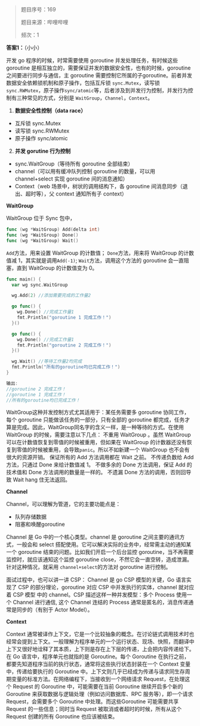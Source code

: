 > 题目序号：169
>
> 题目来源：哔哩哔哩
>
> 频次：1

**答案1：**（小小）

开发 go 程序的时候，时常需要使用 goroutine 并发处理任务，有时候这些 goroutine 是相互独立的，需要保证并发的数据安全性，也有的时候，goroutine 之间要进行同步与通信，主 goroutine 需要控制它所属的子goroutine。前者并发数据安全依赖锁机制和原子操作，包括互斥锁 `sync.Mutex`，读写锁 `sync.RWMutex`，原子操作`sync/atomic`等，后者涉及到并发行为控制，并发行为控制有三种常见的方式，分别是 `WaitGroup`，`Channel`，`Context`。

1. **数据安全性控制（data race）**

- 互斥锁 sync.Mutex
- 读写锁 sync.RWMutex
- 原子操作 sync/atomic

2. **并发 gorutine 行为控制**

- sync.WaitGroup（等待所有 goroutine 全部结束）
- channel（可以用有缓冲队列控制 goroutine 的数量，可以用 channel+select 实现 goroutine 间的消息通知）
- Context（web 场景中，树状的调用结构下，各 goroutine 间消息同步（退出、超时等），父 context 通知所有子 context）

**WaitGroup**

WaitGroup 位于 Sync 包中，

```go
func (wg *WaitGroup) Add(delta int)
func (wg *WaitGroup) Done()
func (wg *WaitGroup) Wait()
```

`Add`方法，用来设置 WaitGroup 的计数值；
`Done`方法，用来将 WaitGroup 的计数值减 1，其实就是调用`Add(-1)`;
`Wait`方法，调用这个方法的 goroutine 会一直阻塞，直到 WaitGroup 的计数值变为 0。

```go
func main() {
  var wg sync.WaitGroup

  wg.Add(2) //添加需要完成的工作量2

  go func() {
    wg.Done() //完成工作量1
    fmt.Println("goroutine 1 完成工作！")
  }()

  go func() {
    wg.Done() //完成工作量1
    fmt.Println("goroutine 2 完成工作！")
  }()

  wg.Wait() //等待工作量2均完成
  fmt.Println("所有的goroutine均已完成工作！")
}

输出:
//goroutine 2 完成工作！
//goroutine 1 完成工作！
//所有的goroutine均已完成工作！

```

WaitGroup这种并发控制方式尤其适用于：某任务需要多 goroutine 协同工作，每个 goroutine 只能做该任务的一部分，只有全部的 goroutine 都完成，任务才算是完成。因此，WaitGroup同名字的含义一样，是一种等待的方式。在使用 WaitGroup 的时候，需要注意以下几点：
不重用 WaitGroup 。虽然 WaitGroup 可以在计数值恢复到零值的时候被重用，但如果在 WaitGroup 的计数器还没有恢复到零值的时候被重用，会导致`panic`。所以不如新建一个 WaitGroup 也不会有很大的资源开销。
保证所有的 Add 方法调用都在 Wait 之前。
不传递负数给 Add 方法，只通过 Done 来给计数值减 1。
不做多余的 Done 方法调用，保证 Add 的技术值和 Done 方法调用的数量是一样的。
不遗漏 Done 方法的调用，否则回导致 Wait hang 住无法返回。

**Channel**

Channel，可以理解为管道，它的主要功能点是：

- 队列存储数据
- 阻塞和唤醒goroutine

Channel 是 Go 中的一个核心类型。channel 是 goroutine 之间主要的通讯方式，一般会和 select 搭配使用。它可以解决实际的业务中，经常需主动的通知某一个 goroutine 结束的问题。比如我们开启一个后台监控 goroutine，当不再需要监控时，就应该通知这个监控 goroutine close，不然它会一直空转，造成泄漏。针对这种情况，就采用 `channel+select`的方法对 goroutine 进行控制。

面试过程中，也可以讲一讲 CSP：
Channel 是 go CSP 模型的关键，Go 语言实现了 CSP 的部分理论，goroutine 对应 CSP 中并发执行的实体，channel 就对应着 CSP 模型 中的 channel。CSP 描述这样一种并发模型：多个 Process 使用一个 Channel 进行通信, 这个 Channel 连结的 Process 通常是匿名的，消息传递通常是同步的（有别于 Actor Model）。

**Context**

Context 通常被译作上下文，它是一个比较抽象的概念。在讨论链式调用技术时也经常会提到上下文。一般理解为程序单元的一个运行状态、现场、快照，而翻译中上下又很好地诠释了其本质，上下则是存在上下层的传递，上会把内容传递给下。在 Go 语言中，程序单元也就指的是 Goroutine。每个 Goroutine 在执行之前，都要先知道程序当前的执行状态，通常将这些执行状态封装在一个 Context 变量中，传递给要执行的 Goroutine 中。上下文则几乎已经成为传递与请求同生存周期变量的标准方法。在网络编程下，当接收到一个网络请求 Request，在处理这个 Request 的 Goroutine 中，可能需要在当前 Goroutine 继续开启多个新的 Goroutine 来获取数据与逻辑处理（例如访问数据库、RPC 服务等），即一个请求 Request，会需要多个 Goroutine 中处理。而这些Goroutine 可能需要共享 Request 的一些信息；同时当 Request 被取消或者超时的时候，所有从这个 Request 创建的所有 Goroutine 也应该被结束。
